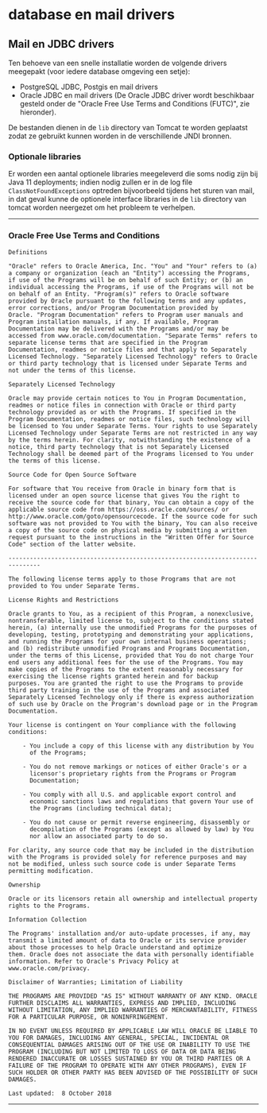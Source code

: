 # database en mail drivers

## Mail en JDBC drivers

Ten behoeve van een snelle installatie worden de volgende drivers meegepakt (voor iedere database omgeving een setje):

  - PostgreSQL JDBC, Postgis en mail drivers
  - Oracle JDBC en mail drivers (De Oracle JDBC driver wordt beschikbaar gesteld onder de "Oracle Free Use Terms and Conditions (FUTC)", zie hieronder).

De bestanden dienen in de `lib` directory van Tomcat te worden geplaatst zodat ze gebruikt kunnen worden in de verschillende JNDI bronnen.

### Optionale libraries

Er worden een aantal optionele libraries meegeleverd die soms nodig zijn bij Java 11 deployments; indien nodig zullen er in de log file `ClassNotFoundExceptions` optreden bijvoorbeeld tijdens het sturen van mail, in dat geval kunne de optionele interface libraries in de `lib` directory van tomcat worden neergezet om het probleem te verhelpen.  

---

### Oracle Free Use Terms and Conditions

    Definitions
    
    "Oracle" refers to Oracle America, Inc. "You" and "Your" refers to (a)
    a company or organization (each an "Entity") accessing the Programs,
    if use of the Programs will be on behalf of such Entity; or (b) an
    individual accessing the Programs, if use of the Programs will not be
    on behalf of an Entity. "Program(s)" refers to Oracle software
    provided by Oracle pursuant to the following terms and any updates,
    error corrections, and/or Program Documentation provided by
    Oracle. "Program Documentation" refers to Program user manuals and
    Program installation manuals, if any. If available, Program
    Documentation may be delivered with the Programs and/or may be
    accessed from www.oracle.com/documentation. "Separate Terms" refers to
    separate license terms that are specified in the Program
    Documentation, readmes or notice files and that apply to Separately
    Licensed Technology. "Separately Licensed Technology" refers to Oracle
    or third party technology that is licensed under Separate Terms and
    not under the terms of this license.
    
    Separately Licensed Technology
    
    Oracle may provide certain notices to You in Program Documentation,
    readmes or notice files in connection with Oracle or third party
    technology provided as or with the Programs. If specified in the
    Program Documentation, readmes or notice files, such technology will
    be licensed to You under Separate Terms. Your rights to use Separately
    Licensed Technology under Separate Terms are not restricted in any way
    by the terms herein. For clarity, notwithstanding the existence of a
    notice, third party technology that is not Separately Licensed
    Technology shall be deemed part of the Programs licensed to You under
    the terms of this license.
    
    Source Code for Open Source Software
    
    For software that You receive from Oracle in binary form that is
    licensed under an open source license that gives You the right to
    receive the source code for that binary, You can obtain a copy of the
    applicable source code from https://oss.oracle.com/sources/ or
    http://www.oracle.com/goto/opensourcecode. If the source code for such
    software was not provided to You with the binary, You can also receive
    a copy of the source code on physical media by submitting a written
    request pursuant to the instructions in the "Written Offer for Source
    Code" section of the latter website.
    
    -------------------------------------------------------------------------------
    
    The following license terms apply to those Programs that are not
    provided to You under Separate Terms.
    
    License Rights and Restrictions
    
    Oracle grants to You, as a recipient of this Program, a nonexclusive,
    nontransferable, limited license to, subject to the conditions stated
    herein, (a) internally use the unmodified Programs for the purposes of
    developing, testing, prototyping and demonstrating your applications,
    and running the Programs for your own internal business operations;
    and (b) redistribute unmodified Programs and Programs Documentation,
    under the terms of this License, provided that You do not charge Your
    end users any additional fees for the use of the Programs. You may
    make copies of the Programs to the extent reasonably necessary for
    exercising the license rights granted herein and for backup
    purposes. You are granted the right to use the Programs to provide
    third party training in the use of the Programs and associated
    Separately Licensed Technology only if there is express authorization
    of such use by Oracle on the Program's download page or in the Program
    Documentation.
    
    Your license is contingent on Your compliance with the following conditions:
    
        - You include a copy of this license with any distribution by You
          of the Programs;
    
        - You do not remove markings or notices of either Oracle's or a
          licensor's proprietary rights from the Programs or Program
          Documentation;
    
        - You comply with all U.S. and applicable export control and
          economic sanctions laws and regulations that govern Your use of
          the Programs (including technical data);
    
        - You do not cause or permit reverse engineering, disassembly or
          decompilation of the Programs (except as allowed by law) by You
          nor allow an associated party to do so.
    
    For clarity, any source code that may be included in the distribution
    with the Programs is provided solely for reference purposes and may
    not be modified, unless such source code is under Separate Terms
    permitting modification.
    
    Ownership
    
    Oracle or its licensors retain all ownership and intellectual property
    rights to the Programs.
    
    Information Collection
    
    The Programs' installation and/or auto-update processes, if any, may
    transmit a limited amount of data to Oracle or its service provider
    about those processes to help Oracle understand and optimize
    them. Oracle does not associate the data with personally identifiable
    information. Refer to Oracle's Privacy Policy at
    www.oracle.com/privacy.
    
    Disclaimer of Warranties; Limitation of Liability
    
    THE PROGRAMS ARE PROVIDED "AS IS" WITHOUT WARRANTY OF ANY KIND. ORACLE
    FURTHER DISCLAIMS ALL WARRANTIES, EXPRESS AND IMPLIED, INCLUDING
    WITHOUT LIMITATION, ANY IMPLIED WARRANTIES OF MERCHANTABILITY, FITNESS
    FOR A PARTICULAR PURPOSE, OR NONINFRINGEMENT.
    
    IN NO EVENT UNLESS REQUIRED BY APPLICABLE LAW WILL ORACLE BE LIABLE TO
    YOU FOR DAMAGES, INCLUDING ANY GENERAL, SPECIAL, INCIDENTAL OR
    CONSEQUENTIAL DAMAGES ARISING OUT OF THE USE OR INABILITY TO USE THE
    PROGRAM (INCLUDING BUT NOT LIMITED TO LOSS OF DATA OR DATA BEING
    RENDERED INACCURATE OR LOSSES SUSTAINED BY YOU OR THIRD PARTIES OR A
    FAILURE OF THE PROGRAM TO OPERATE WITH ANY OTHER PROGRAMS), EVEN IF
    SUCH HOLDER OR OTHER PARTY HAS BEEN ADVISED OF THE POSSIBILITY OF SUCH
    DAMAGES.
    
    Last updated:  8 October 2018

---
